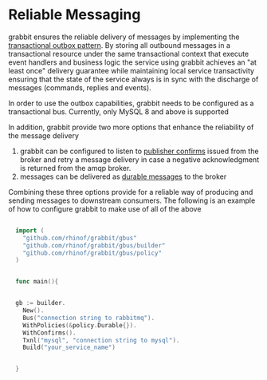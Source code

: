 # Reliable Messaging


grabbit ensures the reliable delivery of messages by implementing the [transactional outbox pattern](https://microservices.io/patterns/data/application-events.html).
By storing all outbound messages in a transactional resource under the same transactional context
that execute event handlers and business logic the service using grabbit achieves an "at least once" delivery guarantee
while maintaining local service transactivity ensuring that the state of the service always is in sync with the discharge of messages (commands, replies and events).

In order to use the outbox capabilities, grabbit needs to be configured as a transactional bus.
Currently, only MySQL 8 and above is supported

In addition, grabbit provide two more options that enhance the reliability of the message delivery
  1. grabbit can be configured to listen to [publisher confirms](https://www.rabbitmq.com/confirms.html) issued from the broker and retry a message delivery in case a negative acknowledgment is returned from the amqp broker.
  2. messages can be delivered as [durable messages](https://www.rabbitmq.com/persistence-conf.html) to the broker

Combining these three options provide for a reliable way of producing and sending messages to downstream consumers.
The following is an example of how to configure grabbit to make use of all of the above

```go

  import (
  	"github.com/rhinof/grabbit/gbus"
  	"github.com/rhinof/grabbit/gbus/builder"
  	"github.com/rhinof/grabbit/gbus/policy"
  )


  func main(){


  gb := builder.
    New().
    Bus("connection string to rabbitmq").
    WithPolicies(&policy.Durable{}).
    WithConfirms().
    Txnl("mysql", "connection string to mysql").
    Build("your_service_name")


  }

```
